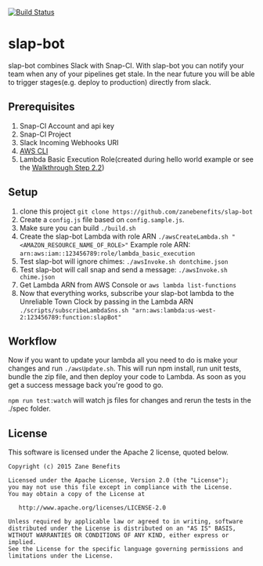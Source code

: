 [![Build Status](https://snap-ci.com/zanebenefits/slap-bot/branch/master/build_image)](https://snap-ci.com/zanebenefits/slap-bot/branch/master)

# slap-bot
slap-bot combines Slack with Snap-CI. With slap-bot you can notify your team when any of your pipelines get stale. 
In the near future you will be able to trigger stages(e.g. deploy to production) directly from slack.

## Prerequisites
1. Snap-CI Account and api key
1. Snap-CI Project
1. Slack Incoming Webhooks URI
1. [AWS CLI](https://aws.amazon.com/cli/)
1. Lambda Basic Execution Role(created during hello world example or see the [Walkthrough Step 2.2](http://docs.aws.amazon.com/lambda/latest/dg/walkthrough-custom-events-create-test-function.html))


## Setup
1. clone this project `git clone https://github.com/zanebenefits/slap-bot`
1. Create a `config.js` file based on `config.sample.js`.
1. Make sure you can build `./build.sh`
1. Create the slap-bot Lambda with role ARN `./awsCreateLambda.sh "<AMAZON_RESOURCE_NAME_OF_ROLE>"`
Example role ARN: `arn:aws:iam::123456789:role/lambda_basic_execution`
1. Test slap-bot will ignore chimes: `./awsInvoke.sh dontchime.json`
1. Test slap-bot will call snap and send a message: `./awsInvoke.sh chime.json`
1. Get Lambda ARN from AWS Console or `aws lambda list-functions`
1. Now that everything works, subscribe your slap-bot lambda to the Unreliable Town Clock by passing in the Lambda ARN `./scripts/subscribeLambdaSns.sh "arn:aws:lambda:us-west-2:123456789:function:slapBot"`

## Workflow
Now if you want to update your lambda all you need to do is make your changes and run `./awsUpdate.sh`. This will run
npm install, run unit tests, bundle the zip file, and then deploy your code to Lambda. As soon as you get a success message
back you're good to go.

`npm run test:watch` will watch js files for changes and rerun the tests in the ./spec folder.

## License

This software is licensed under the Apache 2 license, quoted below.

    Copyright (c) 2015 Zane Benefits

    Licensed under the Apache License, Version 2.0 (the "License");
    you may not use this file except in compliance with the License.
    You may obtain a copy of the License at

       http://www.apache.org/licenses/LICENSE-2.0

    Unless required by applicable law or agreed to in writing, software
    distributed under the License is distributed on an "AS IS" BASIS,
    WITHOUT WARRANTIES OR CONDITIONS OF ANY KIND, either express or implied.
    See the License for the specific language governing permissions and
    limitations under the License.
